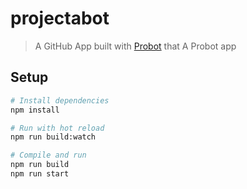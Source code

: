 # projectabot

> A GitHub App built with [Probot](https://github.com/probot/probot) that A Probot app

## Setup

```sh
# Install dependencies
npm install

# Run with hot reload
npm run build:watch

# Compile and run
npm run build
npm run start
```
